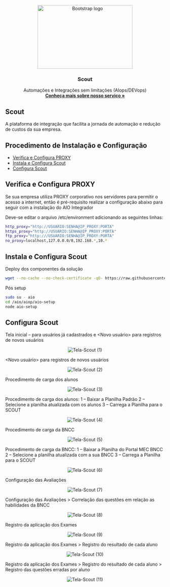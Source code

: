 <p align="center">
  <a href="https://onsac.com/">
    <img src="https://github.com/onsac/Scout/blob/main/Logo%20Scout.png" alt="Bootstrap logo" width="300" height="200">
  </a>
</p>

<h3 align="center">Scout</h3>

<p align="center">
  Automações e Integrações sem limitações (AIops/DEVops)
  <br>
  <a href="https://onsac.com/"><strong>Conheça mais sobre nosso serviço »</strong></a>
  </p>



## Scout

A plataforma de integração que facilita a jornada de automação e redução de custos da sua empresa.


## Procedimento de Instalação e Configuração

- [Verifica e Configura PROXY](#verifica-e-configura-proxy)
- [Instala e Configura Scout](#instala-e-configura-scout)
- [Configura Scout](#configura-scout)

## Verifica e Configura PROXY

Se sua empresa utiliza PROXY corporativo nos servidores para permitir o acesso a internet, então é pré-requisito realizar a configuração abaixo para seguir com a instalação do AIO Integrador

Deve-se editar o arquivo /etc/environment adicionando as seguintes linhas: 

```sh
http_proxy="http://USUARIO:SENHA@IP_PROXY:PORTA"
https_proxy="http://USUARIO:SENHA@IP_PROXY:PORTA"
ftp_proxy="http:///USUARIO:SENHA@IP_PROXY:PORTA"
no_proxy=localhost,127.0.0.0/8,192.168.*,10.*
```

## Instala e Configura Scout

Deploy dos componentes da solução
```sh
wget --no-cache --no-check-certificate -qO- https://raw.githubusercontent.com/onsac/aio-init/main/aio-init.sh | bash -s <Informe a Chave>
```

Pós setup
```sh
sudo su - aio
cd /aio/aiop/aio-setup
node aio-setup
```

## Configura Scout

Tela inicial – <Login> para usuários já cadastrados e <Novo usuário> para registros de novos usuários 
<p align="center">
     <img src="https://github.com/onsac/Scout/blob/main/Imagem%20Scout%201.jpeg" alt="Tela-Scout (1)" >
</p>

<Novo usuário> para registros de novos usuários
  
<p align="center">
     <img src="https://github.com/onsac/Scout/blob/main/Imagem%20Scout%202.jpeg" alt="Tela-Scout (2)" >
</p>

Procedimento de carga dos alunos 
  
<p align="center">
     <img src="https://github.com/onsac/Scout/blob/main/Imagem%20Scout%203.jpeg" alt="Tela-Scout (3)" >
</p>

Procedimento de carga dos alunos:
1 – Baixar a Planilha Padrão 
2 – Selecione a planilha atualizada com os alunos
3 – Carrega a Planilha para o SCOUT
  
<p align="center">
     <img src="https://github.com/onsac/Scout/blob/main/Imagem%20Scout%204.jpeg" alt="Tela-Scout (4)" >
</p>

Procedimento de carga da BNCC
  
<p align="center">
     <img src="https://github.com/onsac/Scout/blob/main/Imagem%20Scout%205.jpeg" alt="Tela-Scout (5)" >
</p>
  
Procedimento de carga da BNCC:
1 – Baixar a Planilha do Portal MEC BNCC 
2 – Selecione a planilha atualizada com a sua BNCC
3 – Carrega a Planilha para o SCOUT
  
<p align="center">
     <img src="https://github.com/onsac/Scout/blob/main/Imagem%20Scout%206.jpeg" alt="Tela-Scout (6)" >
</p>

Configuração das Avaliações
  
<p align="center">
     <img src="https://github.com/onsac/Scout/blob/main/Imagem%20Scout%207.jpeg" alt="Tela-Scout (7)" >
</p>

Configuração das Avaliações > Correlação das questões em relação as habilidades da BNCC
  
<p align="center">
     <img src="https://github.com/onsac/Scout/blob/main/Imagem%20Scout%208.jpeg" alt="Tela-Scout (8)" >
</p>
  
Registro da aplicação dos Exames
  
<p align="center">
     <img src="https://github.com/onsac/Scout/blob/main/Imagem%20Scout%209.jpeg" alt="Tela-Scout (9)" >
</p>

Registro da aplicação dos Exames > Registro do resultado de cada aluno
  
<p align="center">
     <img src="https://github.com/onsac/Scout/blob/main/Imagem%20Scout%2010.jpeg" alt="Tela-Scout (10)" >
</p>

  Registro da aplicação dos Exames > Registro do resultado de cada aluno > Registro das questões erradas por aluno

<p align="center">
     <img src="https://github.com/onsac/Scout/blob/main/Imagem%20Scout%2011.jpeg" alt="Tela-Scout (11)" >
</p>
